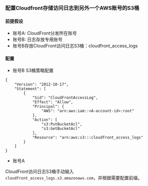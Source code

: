 ### 配置Cloudfront存储访问日志到另外一个AWS账号的S3桶

#### 前提假设

* 账号A: CloudFront分发所在账号
* 账号B: 日志存放专用账号
* 账号B存放CloudFront访问日志S3桶：cloudfront_access_logs


#### 配置

* 账号B S3桶策略配置

```
{
    "Version": "2012-10-17",
    "Statement": [
        {
            "Sid": "CloudFrontAccessLog",
            "Effect": "Allow",
            "Principal": {
                "AWS": "arn:aws:iam::<A-account-id>:root"
            },
            "Action": [
                "s3:PutBucketAcl",
                "s3:GetBucketAcl"
            ],
            "Resource": "arn:aws:s3:::cloudfront_access_logs"
        }
    ]
}
```


* 账号A

CloudFront访问日志S3桶手动输入`cloudfront_access_logs.s3.amazonaws.com`，并根据需要配置前缀。